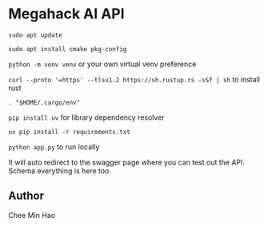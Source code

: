 # Megahack AI API

`sudo apt update`

`sudo apt install cmake pkg-config`

`python -m venv venv` or your own virtual venv preference

`curl --proto '=https' --tlsv1.2 https://sh.rustup.rs -sSf | sh` to install rust

`. "$HOME/.cargo/env"`

`pip install uv` for library dependency resolver

`uv pip install -r requirements.txt`

`python app.py` to run locally

It will auto redirect to the swagger page where you can test out the API. Schema everything is here too.

## Author
Chee Min Hao